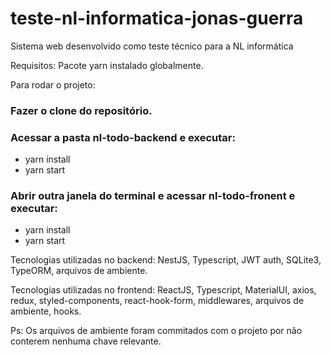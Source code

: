 # teste-nl-informatica-jonas-guerra
 Sistema web desenvolvido como teste técnico para a NL informática
 
 Requisitos:
 Pacote yarn instalado globalmente.
 
 Para rodar o projeto:
 
 ### Fazer o clone do repositório.
 
 ### Acessar a pasta nl-todo-backend e executar:
 - yarn install
 - yarn start
 
 ### Abrir outra janela do terminal e acessar nl-todo-fronent e executar:
 - yarn install
 - yarn start
 

Tecnologias utilizadas no backend:
NestJS, Typescript, JWT auth, SQLite3, TypeORM, arquivos de ambiente.

Tecnologias utilizadas no frontend:
ReactJS, Typescript, MaterialUI, axios, redux, styled-components, react-hook-form, middlewares, arquivos de ambiente, hooks.

Ps: Os arquivos de ambiente foram commitados com o projeto por não conterem nenhuma chave relevante.
